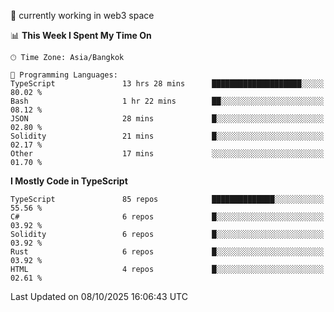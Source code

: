 🔭 currently working in web3 space

<!--START_SECTION:waka-->
📊 **This Week I Spent My Time On** 

```text
🕑︎ Time Zone: Asia/Bangkok

💬 Programming Languages: 
TypeScript               13 hrs 28 mins      ████████████████████░░░░░   80.02 % 
Bash                     1 hr 22 mins        ██░░░░░░░░░░░░░░░░░░░░░░░   08.12 % 
JSON                     28 mins             █░░░░░░░░░░░░░░░░░░░░░░░░   02.80 % 
Solidity                 21 mins             █░░░░░░░░░░░░░░░░░░░░░░░░   02.17 % 
Other                    17 mins             ░░░░░░░░░░░░░░░░░░░░░░░░░   01.70 % 
```

**I Mostly Code in TypeScript** 

```text
TypeScript               85 repos            ██████████████░░░░░░░░░░░   55.56 % 
C#                       6 repos             █░░░░░░░░░░░░░░░░░░░░░░░░   03.92 % 
Solidity                 6 repos             █░░░░░░░░░░░░░░░░░░░░░░░░   03.92 % 
Rust                     6 repos             █░░░░░░░░░░░░░░░░░░░░░░░░   03.92 % 
HTML                     4 repos             █░░░░░░░░░░░░░░░░░░░░░░░░   02.61 % 
```




 Last Updated on 08/10/2025 16:06:43 UTC
<!--END_SECTION:waka-->

